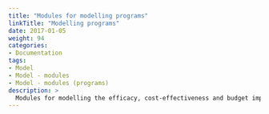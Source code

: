 ```yaml
---
title: "Modules for modelling programs"
linkTitle: "Modelling programs"
date: 2017-01-05
weight: 94
categories: 
- Documentation
tags: 
- Model
- Model - modules
- Model - modules (programs)
description: >
  Modules for modelling the efficacy, cost-effectiveness and budget impact of youth mental health programs (e.g. interventions for prevention, treatment and wellbeing) are collectively referred to as the "On Target" model.  No programs modules are yet available - see details on [preliminary work in progress](/docs/model/pipeline/pipeline-programs/).
---
```



